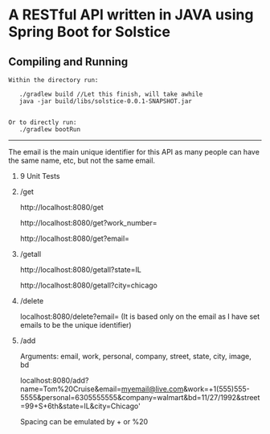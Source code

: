 # A RESTful API written in JAVA using Spring Boot for Solstice

## Compiling and Running
```
Within the directory run:

   ./gradlew build //Let this finish, will take awhile
   java -jar build/libs/solstice-0.0.1-SNAPSHOT.jar
   

Or to directly run:
   ./gradlew bootRun
```
---

The email is the main unique identifier for this API as many people can have the same name, etc, but not the same email.

1. 9 Unit Tests
2. /get

   http://localhost:8080/get

   http://localhost:8080/get?work_number=

   http://localhost:8080/get?email=
3. /getall

   http://localhost:8080/getall?state=IL

   http://localhost:8080/getall?city=chicago

3. /delete

   localhost:8080/delete?email= (It is based only on the email as I have set emails to be the unique identifier) 

4. /add

   Arguments: email, work, personal, company, street, state, city, image, bd

   localhost:8080/add?name=Tom%20Cruise&email=myemail@live.com&work=+1(555)555-5555&personal=6305555555&company=walmart&bd=11/27/1992&street=99+S+6th&state=IL&city=Chicago'

   Spacing can be emulated by + or %20
